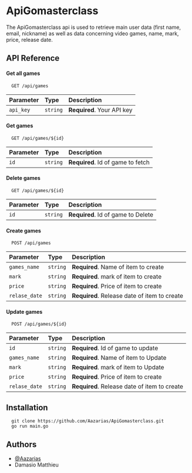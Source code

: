 
# ApiGomasterclass

The ApiGomasterclass api is used to retrieve main user data (first name, email, nickname) as well as data
concerning video games, name, mark, price, release date.


## API Reference

#### Get all games

```http
  GET /api/games
```

| Parameter | Type     | Description                |
| :-------- | :------- | :------------------------- |
| `api_key` | `string` | **Required**. Your API key |

#### Get games

```http
  GET /api/games/${id}
```
| Parameter  | Type     | Description                          |
| :--------  | :------- | :--------------------------------    |
| `id`       | `string` | **Required**. Id of game to fetch    |

#### Delete games

```http
  GET /api/games/${id}
```
| Parameter  | Type     | Description                          |
| :--------  | :------- | :--------------------------------    |
| `id`       | `string` | **Required**. Id of game to Delete   |


#### Create games

```http
  POST /api/games
```

| Parameter    | Type     | Description                                 |
| :--------    | :------- | :--------------------------------           |
| `games_name` | `string` | **Required**. Name of item to create        |
| `mark`       | `string` | **Required**. mark of item to create        |
| `price`      | `string` | **Required**. Price of item to create       |
| `relase_date`| `string` | **Required**. Release date of item to create|


#### Update games

```http
  POST /api/games/${id}
```

| Parameter    | Type     | Description                                 |
| :--------    | :------- | :--------------------------------           |
| `id`         | `string` | **Required**. Id of game to update          |
| `games_name` | `string` | **Required**. Name of item to Update        |
| `mark`       | `string` | **Required**. mark of item to Update        |
| `price`      | `string` | **Required**. Price of item to create       |
| `relase_date`| `string` | **Required**. Release date of item to create|



## Installation

```
  git clone https://github.com/Aazarias/ApiGomasterclass.git
  go run main.go
```

## Authors

- [@Aazarias](https://github.com/Aazarias)
- Damasio Matthieu

